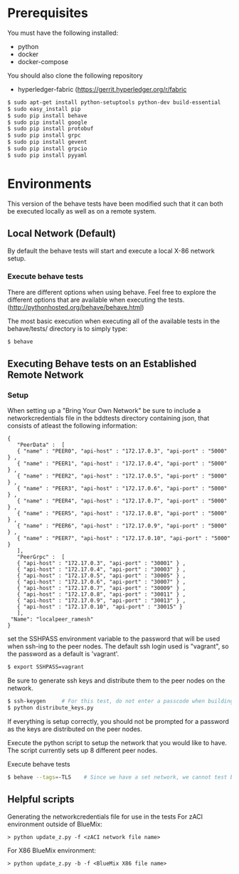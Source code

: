 # Prerequisites
You must have the following installed:
* python
* docker
* docker-compose

You should also clone the following repository
* hyperledger-fabric (https://gerrit.hyperledger.org/r/fabric

```sh
$ sudo apt-get install python-setuptools python-dev build-essential
$ sudo easy_install pip
$ sudo pip install behave
$ sudo pip install google
$ sudo pip install protobuf
$ sudo pip install grpc
$ sudo pip install gevent
$ sudo pip install grpcio
$ sudo pip install pyyaml
```

# Environments
This version of the behave tests have been modified such that it can both be executed locally as well as on a remote system.

## Local Network (Default)
By default the behave tests will start and execute a local X-86 network setup. 

### Execute behave tests
There are different options when using behave. Feel free to explore the different options that are available when executing the tests. (http://pythonhosted.org/behave/behave.html)

The most basic execution when executing all of the available tests in the behave/tests/ directory is to simply type:
```sh
$ behave
```


## Executing Behave tests on an Established Remote Network

### Setup
When setting up a "Bring Your Own Network" be sure to include a networkcredentials file in the bddtests directory containing json, that consists of atleast the following information:

```
{
   "PeerData" :  [
   { "name" : "PEER0", "api-host" : "172.17.0.3", "api-port" : "5000" } , 
   { "name" : "PEER1", "api-host" : "172.17.0.4", "api-port" : "5000" } , 
   { "name" : "PEER2", "api-host" : "172.17.0.5", "api-port" : "5000" } , 
   { "name" : "PEER3", "api-host" : "172.17.0.6", "api-port" : "5000" } , 
   { "name" : "PEER4", "api-host" : "172.17.0.7", "api-port" : "5000" } , 
   { "name" : "PEER5", "api-host" : "172.17.0.8", "api-port" : "5000" } , 
   { "name" : "PEER6", "api-host" : "172.17.0.9", "api-port" : "5000" } , 
   { "name" : "PEER7", "api-host" : "172.17.0.10", "api-port" : "5000" } 
   ],
   "PeerGrpc" :  [
   { "api-host" : "172.17.0.3", "api-port" : "30001" } , 
   { "api-host" : "172.17.0.4", "api-port" : "30003" } , 
   { "api-host" : "172.17.0.5", "api-port" : "30005" } , 
   { "api-host" : "172.17.0.6", "api-port" : "30007" } , 
   { "api-host" : "172.17.0.7", "api-port" : "30009" } , 
   { "api-host" : "172.17.0.8", "api-port" : "30011" } , 
   { "api-host" : "172.17.0.9", "api-port" : "30013" } , 
   { "api-host" : "172.17.0.10", "api-port" : "30015" } 
   ],
 "Name": "localpeer_ramesh" 
} 
```

set the SSHPASS environment variable to the password that will be used when ssh-ing to the peer nodes. The default ssh login used is "vagrant", so the password as a default is 'vagrant'.
```sh
$ export SSHPASS=vagrant
```

Be sure to generate ssh keys and distribute them to the peer nodes on the network.
```sh
$ ssh-keygen     # For this test, do not enter a passcode when building this key file. BE SURE TO DELETE/VERIFY DELETION OF THE .ssh DIRECTORY FROM THE PEERS AFTER TESTING.
$ python distribute_keys.py
```
If everything is setup correctly, you should not be prompted for a password as the keys are distributed on the peer nodes.


Execute the python script to setup the network that you would like to have. The script currently sets up 8 different peer nodes.



Execute behave tests
```sh
$ behave --tags=-TLS    # Since we have a set network, we cannot test both https and http network setups. Assuming the remote hosts are using http and not https
```


## Helpful scripts
Generating the networkcredentials file for use in the tests
For zACI environment outside of BlueMix:
```shell
> python update_z.py -f <zACI network file name>
```

For X86 BlueMix environment:
```shell
> python update_z.py -b -f <BlueMix X86 file name>
```


